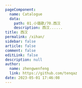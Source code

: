 ```yaml
---
pageComponent: 
  name: Catalogue
  data: 
    path: 01.小璐歌/70.西汉
    description: 西汉......
title: 西汉
permalink: /xihan/
sidebar: false
article: false
comment: false
editLink: false
description: null
author: 
  name: zhengwenfeng
  link: https://github.com/tenqaz
date: 2023-05-01 17:46:08
---
```

